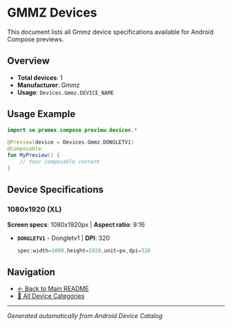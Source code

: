 # GMMZ Devices

This document lists all Gmmz device specifications available for Android Compose previews.

## Overview

- **Total devices**: 1
- **Manufacturer**: Gmmz
- **Usage**: `Devices.Gmmz.DEVICE_NAME`

## Usage Example

```kotlin
import se.premex.compose.preview.devices.*

@Preview(device = Devices.Gmmz.DONGLETV1)
@Composable
fun MyPreview() {
    // Your composable content
}
```

## Device Specifications

### 1080x1920 (XL)

**Screen specs**: 1080x1920px | **Aspect ratio**: 9:16

- **`DONGLETV1`** - Dongletv1 | **DPI**: 320
  ```kotlin
  spec:width=1080,height=1920,unit=px,dpi=320
  ```

## Navigation

- [← Back to Main README](../../README.md)
- [📱 All Device Categories](../README.md)

---
*Generated automatically from Android Device Catalog*
